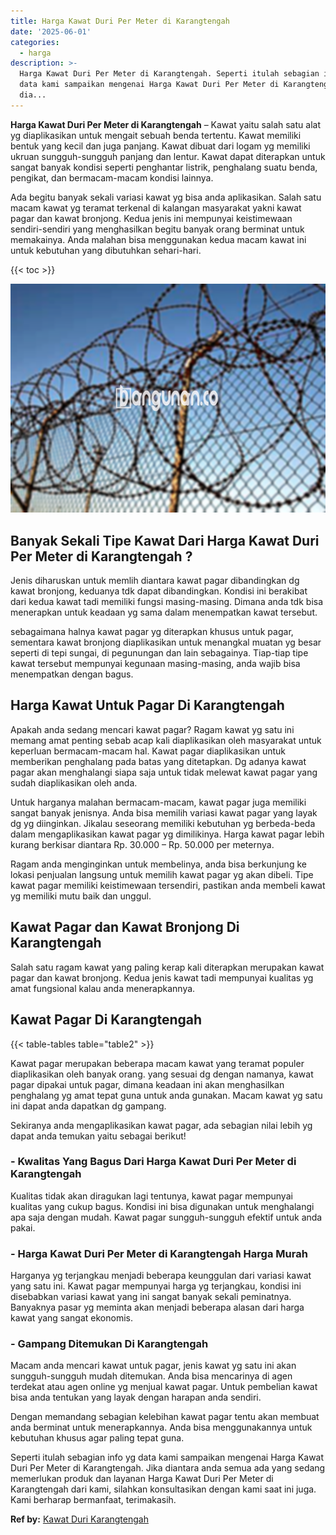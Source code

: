 ```yaml
---
title: Harga Kawat Duri Per Meter di Karangtengah
date: '2025-06-01'
categories:
  - harga
description: >-
  Harga Kawat Duri Per Meter di Karangtengah. Seperti itulah sebagian info yg
  data kami sampaikan mengenai Harga Kawat Duri Per Meter di Karangtengah. Jika
  dia...
---
```


**Harga Kawat Duri Per Meter di Karangtengah** – Kawat yaitu salah satu alat yg diaplikasikan untuk mengait sebuah benda tertentu. Kawat memiliki bentuk yang kecil dan juga panjang. Kawat dibuat dari logam yg memiliki ukruan sungguh-sungguh panjang dan lentur. Kawat dapat diterapkan untuk sangat banyak kondisi seperti penghantar listrik, penghalang suatu benda, pengikat, dan bermacam-macam kondisi lainnya.

Ada begitu banyak sekali variasi kawat yg bisa anda aplikasikan. Salah satu macam kawat yg teramat terkenal di kalangan masyarakat yakni kawat pagar dan kawat bronjong. Kedua jenis ini mempunyai keistimewaan sendiri-sendiri yang menghasilkan begitu banyak orang berminat untuk memakainya. Anda malahan bisa menggunakan kedua macam kawat ini untuk kebutuhan yang dibutuhkan sehari-hari.

{{< toc >}}

![Harga Kawat Duri Per Meter di Karangtengah](/images/jual-kawat-murah51.png)

## Banyak Sekali Tipe Kawat Dari Harga Kawat Duri Per Meter di Karangtengah ?

Jenis diharuskan untuk memlih diantara kawat pagar dibandingkan dg kawat bronjong, keduanya tdk dapat dibandingkan. Kondisi ini berakibat dari kedua kawat tadi memiliki fungsi masing-masing. Dimana anda tdk bisa menerapkan untuk keadaan yg sama dalam menempatkan kawat tersebut.

sebagaimana halnya kawat pagar yg diterapkan khusus untuk pagar, sementara kawat bronjong diaplikasikan untuk menangkal muatan yg besar seperti di tepi sungai, di pegunungan dan lain sebagainya. Tiap-tiap tipe kawat tersebut mempunyai kegunaan masing-masing, anda wajib bisa menempatkan dengan bagus.

## Harga Kawat Untuk Pagar Di Karangtengah

Apakah anda sedang mencari kawat pagar? Ragam kawat yg satu ini memang amat penting sebab acap kali diaplikasikan oleh masyarakat untuk keperluan bermacam-macam hal. Kawat pagar diaplikasikan untuk memberikan penghalang pada batas yang ditetapkan. Dg adanya kawat pagar akan menghalangi siapa saja untuk tidak melewat kawat pagar yang sudah diaplikasikan oleh anda.

Untuk harganya malahan bermacam-macam, kawat pagar juga memiliki sangat banyak jenisnya. Anda bisa memilih variasi kawat pagar yang layak dg yg diinginkan. Jikalau seseorang memiliki kebutuhan yg berbeda-beda dalam mengaplikasikan kawat pagar yg dimilikinya. Harga kawat pagar lebih kurang berkisar diantara Rp. 30.000 – Rp. 50.000 per meternya.

Ragam anda menginginkan untuk membelinya, anda bisa berkunjung ke lokasi penjualan langsung untuk memilih kawat pagar yg akan dibeli. Tipe kawat pagar memiliki keistimewaan tersendiri, pastikan anda membeli kawat yg memiliki mutu baik dan unggul.

## Kawat Pagar dan Kawat Bronjong Di Karangtengah

Salah satu ragam kawat yang paling kerap kali diterapkan merupakan kawat pagar dan kawat bronjong. Kedua jenis kawat tadi mempunyai kualitas yg amat fungsional kalau anda menerapkannya.

## Kawat Pagar Di Karangtengah

{{< table-tables table="table2" >}}

Kawat pagar merupakan beberapa macam kawat yang teramat populer diaplikasikan oleh banyak orang. yang sesuai dg dengan namanya, kawat pagar dipakai untuk pagar, dimana keadaan ini akan menghasilkan penghalang yg amat tepat guna untuk anda gunakan. Macam kawat yg satu ini dapat anda dapatkan dg gampang.

Sekiranya anda mengaplikasikan kawat pagar, ada sebagian nilai lebih yg dapat anda temukan yaitu sebagai berikut!

### \- Kwalitas Yang Bagus Dari Harga Kawat Duri Per Meter di Karangtengah

Kualitas tidak akan diragukan lagi tentunya, kawat pagar mempunyai kualitas yang cukup bagus. Kondisi ini bisa digunakan untuk menghalangi apa saja dengan mudah. Kawat pagar sungguh-sungguh efektif untuk anda pakai.

### \- Harga Kawat Duri Per Meter di Karangtengah Harga Murah

Harganya yg terjangkau menjadi beberapa keunggulan dari variasi kawat yang satu ini. Kawat pagar mempunyai harga yg terjangkau, kondisi ini disebabkan variasi kawat yang ini sangat banyak sekali peminatnya. Banyaknya pasar yg meminta akan menjadi beberapa alasan dari harga kawat yang sangat ekonomis.

### \- Gampang Ditemukan Di Karangtengah

Macam anda mencari kawat untuk pagar, jenis kawat yg satu ini akan sungguh-sungguh mudah ditemukan. Anda bisa mencarinya di agen terdekat atau agen online yg menjual kawat pagar. Untuk pembelian kawat bisa anda tentukan yang layak dengan harapan anda sendiri.

Dengan memandang sebagian kelebihan kawat pagar tentu akan membuat anda berminat untuk menerapkannya. Anda bisa menggunakannya untuk kebutuhan khusus agar paling tepat guna.

Seperti itulah sebagian info yg data kami sampaikan mengenai Harga Kawat Duri Per Meter di Karangtengah. Jika diantara anda semua ada yang sedang memerlukan produk dan layanan Harga Kawat Duri Per Meter di Karangtengah dari kami, silahkan konsultasikan dengan kami saat ini juga. Kami berharap bermanfaat, terimakasih.

**Ref by:** [Kawat Duri Karangtengah](https://id.wikipedia.org/wiki/Kawat)
